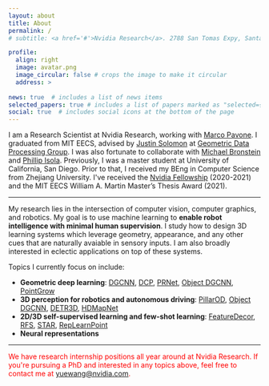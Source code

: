 ```yaml
---
layout: about
title: About
permalink: /
# subtitle: <a href='#'>Nvidia Research</a>. 2788 San Tomas Expy, Santa Clara, CA 95051

profile:
  align: right
  image: avatar.png
  image_circular: false # crops the image to make it circular
  address: >
    
news: true  # includes a list of news items
selected_papers: true # includes a list of papers marked as "selected={true}"
social: true  # includes social icons at the bottom of the page
---
```


I am a Research Scientist at Nvidia Research, working with [Marco Pavone](https://web.stanford.edu/~pavone/). I graduated from MIT EECS, advised by [Justin Solomon](https://people.csail.mit.edu/jsolomon) at [Geometric Data Processing Group](https://groups.csail.mit.edu/gdpgroup). I was also fortunate to collaborate with [Michael Bronstein](https://www.imperial.ac.uk/people/m.bronstein) and [Phillip Isola](https://web.mit.edu/phillipi/). Previously, I was a master student at University of California, San Diego. Prior to that, I received my BEng in Computer Science from Zhejiang University.  I've received the [Nvidia Fellowship](https://www.nvidia.com/en-us/research/graduate-fellowships/) (2020-2021) and the MIT EECS William A. Martin Master’s Thesis Award (2021). 


---
My research lies in the intersection of computer vision, computer graphics, and robotics. My goal is to use machine learning to <strong>enable robot intelligence with minimal human supervision</strong>. I study how to design 3D learning systems which leverage geometry, appearance, and any other cues that are naturally avaiable in sensory inputs. I am also broadly interested in eclectic applications on top of these systems.

Topics I currently focus on include:
* <strong>Geometric deep learning</strong>: [DGCNN](), [DCP](), [PRNet](), [Object DGCNN](), [PointGrow]()
* <strong>3D perception for robotics and autonomous driving</strong>: [PillarOD](), [Object DGCNN](), [DETR3D](), [HDMapNet]()
* <strong>2D/3D self-supervised learning and few-shot learning</strong>: [FeatureDecor](), [RFS](), [STAR](), [RepLearnPoint]()
* <strong>Neural representations</strong>

---
<span style="color:red">We have research internship positions all year around at Nvidia Research. If you're pursuing a PhD and interested in any topics above, feel free to contact me at yuewang@nvidia.com.</span>